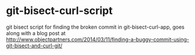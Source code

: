 git-bisect-curl-script
======================

git bisect script for finding the broken commit in git-bisect-curl-app, goes along with a blog post at http://www.objectpartners.com/2014/03/11/finding-a-buggy-commit-using-git-bisect-and-curl-git/
